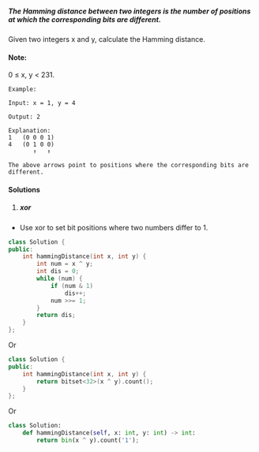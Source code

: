 ##### The Hamming distance between two integers is the number of positions at which the corresponding bits are different.

Given two integers x and y, calculate the Hamming distance.

#### Note:
0 ≤ x, y < 231.

```
Example:

Input: x = 1, y = 4

Output: 2

Explanation:
1   (0 0 0 1)
4   (0 1 0 0)
       ↑   ↑

The above arrows point to positions where the corresponding bits are different.
```

#### Solutions

1. ##### xor

- Use xor to set bit positions where two numbers differ to 1.

```c++
class Solution {
public:
    int hammingDistance(int x, int y) {
        int num = x ^ y;
        int dis = 0;
        while (num) {
            if (num & 1)
                dis++;
            num >>= 1;
        }
        return dis;
    }
};
```

Or

```c++
class Solution {
public:
    int hammingDistance(int x, int y) {
        return bitset<32>(x ^ y).count();
    }
};
```

Or

```python
class Solution:
    def hammingDistance(self, x: int, y: int) -> int:
        return bin(x ^ y).count('1');
```